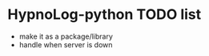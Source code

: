 HypnoLog-python TODO list
=============================

- make it as a package/library
- handle when server is down


